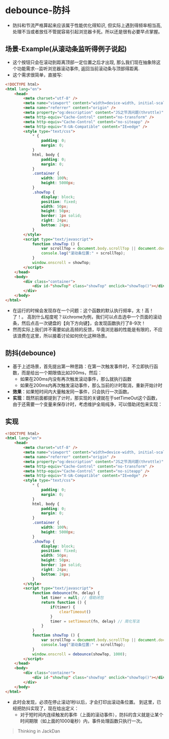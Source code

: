 # debounce-防抖

- 防抖和节流严格算起来应该属于性能优化得知识, 但实际上遇到得频率相当高, 处理不当或者放任不管就容易引起浏览器卡死。所以还是很有必要早点掌握。

## 场景-Example(从滚动条监听得例子说起)
- 这个按钮只会在滚动到距离顶部一定位置之后才出现, 那么我们现在抽象除这个功能需求--监听浏览器滚动事件, 返回当前滚动条与顶部得距离.
- 这个需求很简单，直接写:

``` html
<!DOCTYPE html>
<html lang="en">
    <head>
        <meta charset="utf-8" />
        <meta name="viewport" content="width=device-width, initial-scale=1.0" />
        <meta name="referrer" content="origin" />
        <meta property="og:description" content="JS之节流问题(throttle)" />
        <meta http-equiv="Cache-Control" content="no-transform" />
        <meta http-equiv="Cache-Control" content="no-siteapp" />
        <meta http-equiv="X-UA-Compatible" content="IE=edge" />
        <style type="text/css"> 
            * {
                padding: 0;
                margin: 0;
            }
            html, body {
                padding: 0;
                margin: 0;
            }
            .container {
                width: 100%;
                height: 5000px;
            }
            .showTop {
                display: block;
                position: fixed;
                width: 50px;
                height: 50px;
                border: 1px solid;
                right: 24px;
                bottom: 24px;
            }
        </style> 
        <script type="text/javascript">
            function showTop () {
                var scrollTop = document.body.scrollTop || document.documentElement.scrollTop;
                console.log("滚动条位置:" + scrollTop);
            }
            window.onscroll = showTop;
        </script>
    </head>
    <body>
        <div class="container">
            <div id-"showTop" class="showTop" onclick="showTop()"></div>
        </div>
    </body>
</html>
```

- 在运行的时候会发现存在一个问题：这个函数的默认执行频率，太！高！了！。 高到什么程度呢？以chrome为例，我们可以点击选中一个页面的滚动条，然后点击一次键盘的【向下方向键】，会发现函数执行了8-9次！
- 然而实际上我们并不需要如此高频的反馈，毕竟浏览器的性能是有限的，不应该浪费在这里，所以接着讨论如何优化这种场景。

## 防抖(debounce)
- 基于上述场景，首先提出第一种思路：在第一次触发事件时，不立即执行函数，而是给出一个期限值比如200ms，然后：
    - 如果在200ms内没有再次触发滚动事件，那么就执行函数
    - 如果在200ms内再次触发滚动事件，那么当前的计时取消，重新开始计时
- **效果**：如果短时间内大量触发同一事件，只会执行一次函数。
- **实现**：既然前面都提到了计时，那实现的关键就在于setTimeOut这个函数，由于还需要一个变量来保存计时，考虑维护全局纯净，可以借助闭包来实现：

## 实现

``` html
<!DOCTYPE html>
<html lang="en">
    <head>
        <meta charset="utf-8" />
        <meta name="viewport" content="width=device-width, initial-scale=1.0" />
        <meta name="referrer" content="origin" />
        <meta property="og:description" content="JS之节流问题(throttle)" />
        <meta http-equiv="Cache-Control" content="no-transform" />
        <meta http-equiv="Cache-Control" content="no-siteapp" />
        <meta http-equiv="X-UA-Compatible" content="IE=edge" />
        <style type="text/css"> 
            * {
                padding: 0;
                margin: 0;
            }
            html, body {
                padding: 0;
                margin: 0;
            }
            .container {
                width: 100%;
                height: 5000px;
            }
            .showTop {
                display: block;
                position: fixed;
                width: 50px;
                height: 50px;
                border: 1px solid;
                right: 24px;
                bottom: 24px;
            }
        </style> 
        <script type="text/javascript">
            function debounce(fn, delay) {
                let timer = null; // 借助闭包
                return function () {
                    if(timer) {
                        clearTimeout()
                    }
                    timer = setTimeout(fn, delay) // 简化写法
                } 
            }
            function showTop () {
                var scrollTop = document.body.scrollTop || document.documentElement.scrollTop;
                console.log("滚动条位置:" + scrollTop);
            }
            window.onscroll = debounce(showTop, 1000);
        </script>
    </head>
    <body>
        <div class="container">
            <div id-"showTop" class="showTop" onclick="showTop()"></div>
        </div>
    </body>
</html>
```
- 此时会发现，必须在停止滚动1秒以后，才会打印出滚动条位置。
到这里，已经把防抖实现了，现在给出定义：
    - 对于短时间内连续触发的事件（上面的滚动事件），防抖的含义就是让某个时间期限（如上面的1000毫秒）内，事件处理函数只执行一次。

> Thinking in JackDan
